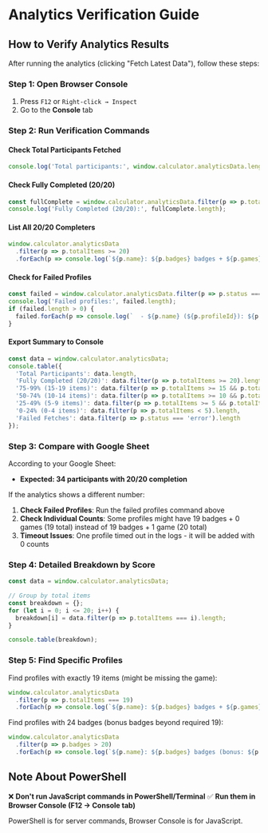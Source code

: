 # Analytics Verification Guide

## How to Verify Analytics Results

After running the analytics (clicking "Fetch Latest Data"), follow these steps:

### Step 1: Open Browser Console
1. Press `F12` or `Right-click → Inspect`
2. Go to the **Console** tab

### Step 2: Run Verification Commands

#### Check Total Participants Fetched
```javascript
console.log('Total participants:', window.calculator.analyticsData.length);
```

#### Check Fully Completed (20/20)
```javascript
const fullComplete = window.calculator.analyticsData.filter(p => p.totalItems >= 20);
console.log('Fully Completed (20/20):', fullComplete.length);
```

#### List All 20/20 Completers
```javascript
window.calculator.analyticsData
  .filter(p => p.totalItems >= 20)
  .forEach(p => console.log(`${p.name}: ${p.badges} badges + ${p.games} games = ${p.totalItems}`));
```

#### Check for Failed Profiles
```javascript
const failed = window.calculator.analyticsData.filter(p => p.status === 'error');
console.log('Failed profiles:', failed.length);
if (failed.length > 0) {
  failed.forEach(p => console.log(`  - ${p.name} (${p.profileId}): ${p.error}`));
}
```

#### Export Summary to Console
```javascript
const data = window.calculator.analyticsData;
console.table({
  'Total Participants': data.length,
  'Fully Completed (20/20)': data.filter(p => p.totalItems >= 20).length,
  '75-99% (15-19 items)': data.filter(p => p.totalItems >= 15 && p.totalItems < 20).length,
  '50-74% (10-14 items)': data.filter(p => p.totalItems >= 10 && p.totalItems < 15).length,
  '25-49% (5-9 items)': data.filter(p => p.totalItems >= 5 && p.totalItems < 10).length,
  '0-24% (0-4 items)': data.filter(p => p.totalItems < 5).length,
  'Failed Fetches': data.filter(p => p.status === 'error').length
});
```

### Step 3: Compare with Google Sheet

According to your Google Sheet:
- **Expected: 34 participants with 20/20 completion**

If the analytics shows a different number:

1. **Check Failed Profiles**: Run the failed profiles command above
2. **Check Individual Counts**: Some profiles might have 19 badges + 0 games (19 total) instead of 19 badges + 1 game (20 total)
3. **Timeout Issues**: One profile timed out in the logs - it will be added with 0 counts

### Step 4: Detailed Breakdown by Score

```javascript
const data = window.calculator.analyticsData;

// Group by total items
const breakdown = {};
for (let i = 0; i <= 20; i++) {
  breakdown[i] = data.filter(p => p.totalItems === i).length;
}

console.table(breakdown);
```

### Step 5: Find Specific Profiles

Find profiles with exactly 19 items (might be missing the game):
```javascript
window.calculator.analyticsData
  .filter(p => p.totalItems === 19)
  .forEach(p => console.log(`${p.name}: ${p.badges} badges + ${p.games} games`));
```

Find profiles with 24 badges (bonus badges beyond required 19):
```javascript
window.calculator.analyticsData
  .filter(p => p.badges > 20)
  .forEach(p => console.log(`${p.name}: ${p.badges} badges (bonus: ${p.badges - 19})`));
```

## Note About PowerShell

❌ **Don't run JavaScript commands in PowerShell/Terminal**
✅ **Run them in Browser Console (F12 → Console tab)**

PowerShell is for server commands, Browser Console is for JavaScript.

